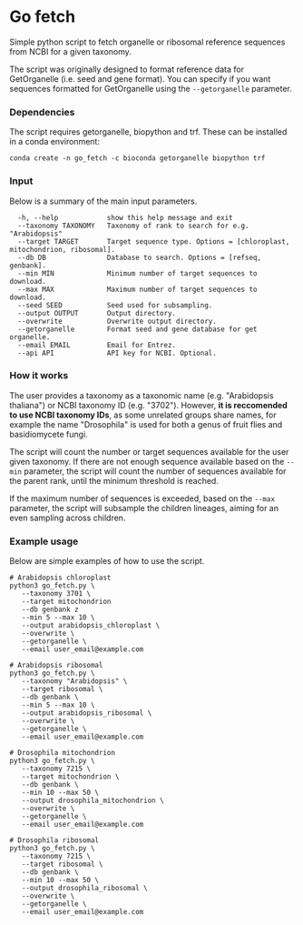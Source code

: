 # Go fetch

Simple python script to fetch organelle or ribosomal reference sequences from NCBI for a given taxonomy. 

The script was originally designed to format reference data for GetOrganelle (i.e. seed and gene format). You can specify if you want sequences formatted for GetOrganelle using the `--getorganelle` parameter.

### Dependencies

The script requires getorganelle, biopython and trf. These can be installed in a conda environment:
```
conda create -n go_fetch -c bioconda getorganelle biopython trf
```

### Input

Below is a summary of the main input parameters.

```
  -h, --help            show this help message and exit
  --taxonomy TAXONOMY   Taxonomy of rank to search for e.g. "Arabidopsis"
  --target TARGET       Target sequence type. Options = [chloroplast, mitochondrion, ribosomal].
  --db DB               Database to search. Options = [refseq, genbank].
  --min MIN             Minimum number of target sequences to download.
  --max MAX             Maximum number of target sequences to download. 
  --seed SEED           Seed used for subsampling.
  --output OUTPUT       Output directory.
  --overwrite           Overwrite output directory.
  --getorganelle        Format seed and gene database for get organelle.
  --email EMAIL         Email for Entrez.
  --api API             API key for NCBI. Optional.
```

### How it works

The user provides a taxonomy as a taxonomic name (e.g. "Arabidopsis thaliana") or NCBI taxonomy ID (e.g. "3702"). However, **it is reccomended to use NCBI taxonomy IDs**, as some unrelated groups share names, for example the name "Drosophila" is used for both a genus of fruit flies and basidiomycete fungi. 

The script will count the number or target sequences available for the user given taxonomy. If there are not enough sequence available based on the `--min` parameter, the script will count the number of sequences available for the parent rank, until the minimum threshold is reached. 

If the maximum number of sequences is exceeded, based on the `--max` parameter, the script will subsample the children lineages, aiming for an even sampling across children. 

### Example usage

Below are simple examples of how to use the script. 
```
# Arabidopsis chloroplast
python3 go_fetch.py \
   --taxonomy 3701 \
   --target mitochondrion 
   --db genbank z
   --min 5 --max 10 \
   --output arabidopsis_chloroplast \
   --overwrite \
   --getorganelle \
   --email user_email@example.com

# Arabidopsis ribosomal
python3 go_fetch.py \
   --taxonomy "Arabidopsis" \
   --target ribosomal \
   --db genbank \
   --min 5 --max 10 \
   --output arabidopsis_ribosomal \
   --overwrite \
   --getorganelle \
   --email user_email@example.com

# Drosophila mitochondrion
python3 go_fetch.py \
   --taxonomy 7215 \
   --target mitochondrion \
   --db genbank \
   --min 10 --max 50 \
   --output drosophila_mitochondrion \
   --overwrite \
   --getorganelle \
   --email user_email@example.com

# Drosophila ribosomal
python3 go_fetch.py \
   --taxonomy 7215 \
   --target ribosomal \
   --db genbank \
   --min 10 --max 50 \
   --output drosophila_ribosomal \
   --overwrite \
   --getorganelle \
   --email user_email@example.com

```

